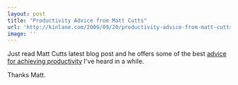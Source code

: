```yaml
---
layout: post
title: "Productivity Advice from Matt Cutts"
url: 'http://kinlane.com/2009/09/20/productivity-advice-from-matt-cutts/'
image: ''
---
```


Just read Matt Cutts latest blog post and he offers some of the best [advice for achieving productivity][1] I've heard in a while.

Thanks Matt.

   [1]: http://www.mattcutts.com/blog/secret-to-unlimited-productivity/
